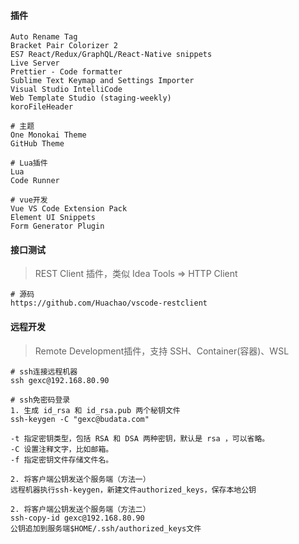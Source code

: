 #### 插件

```
Auto Rename Tag
Bracket Pair Colorizer 2
ES7 React/Redux/GraphQL/React-Native snippets
Live Server
Prettier - Code formatter
Sublime Text Keymap and Settings Importer
Visual Studio IntelliCode
Web Template Studio (staging-weekly)
koroFileHeader

# 主题
One Monokai Theme
GitHub Theme

# Lua插件
Lua
Code Runner

# vue开发
Vue VS Code Extension Pack
Element UI Snippets
Form Generator Plugin
```

#### 接口测试

> REST Client 插件，类似 Idea Tools => HTTP Client

```
# 源码
https://github.com/Huachao/vscode-restclient
```

#### 远程开发

> Remote Development插件，支持 SSH、Container(容器)、WSL

```
# ssh连接远程机器
ssh gexc@192.168.80.90

# ssh免密码登录
1. 生成 id_rsa 和 id_rsa.pub 两个秘钥文件
ssh-keygen -C "gexc@budata.com"

-t 指定密钥类型，包括 RSA 和 DSA 两种密钥，默认是 rsa ，可以省略。
-C 设置注释文字，比如邮箱。
-f 指定密钥文件存储文件名。

2. 将客户端公钥发送个服务端（方法一）
远程机器执行ssh-keygen，新建文件authorized_keys，保存本地公钥 

2. 将客户端公钥发送个服务端（方法二）
ssh-copy-id gexc@192.168.80.90
公钥追加到服务端$HOME/.ssh/authorized_keys文件
```
